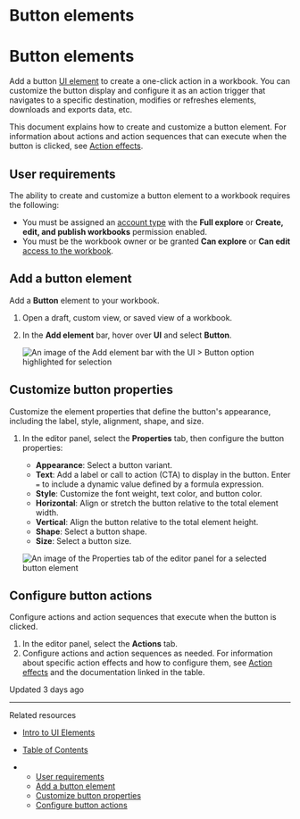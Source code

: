 # Button elements

# Button elements

Add a button [UI element](/docs/intro-to-ui-elements) to create a one-click action in a workbook. You can customize the button display and configure it as an action trigger that navigates to a specific destination, modifies or refreshes elements, downloads and exports data, etc.

This document explains how to create and customize a button element. For information about actions and action sequences that can execute when the button is clicked, see [Action effects](/docs/intro-to-actions#action-effects).

## User requirements

The ability to create and customize a button element to a workbook requires the following:

* You must be assigned an [account type](/docs/user-account-types) with the **Full explore** or **Create, edit, and publish workbooks** permission enabled.
* You must be the workbook owner or be granted **Can explore** or **Can edit** [access to the workbook](/docs/folder-and-document-permissions).

## Add a button element

Add a **Button** element to your workbook.

1. Open a draft, custom view, or saved view of a workbook.
2. In the **Add element** bar, hover over **UI** and select **Button**.

   ![An image of the Add element bar with the UI > Button option highlighted for selection](https://files.readme.io/4dbd31399072708b3936c8dce542780722c4b63a35a4045643fa15bb4be15d7f-image.png)

## Customize button properties

Customize the element properties that define the button's appearance, including the label, style, alignment, shape, and size.

1. In the editor panel, select the **Properties** tab, then configure the button properties:

   * **Appearance**: Select a button variant.
   * **Text**: Add a label or call to action (CTA) to display in the button. Enter `=` to include a dynamic value defined by a formula expression.
   * **Style**: Customize the font weight, text color, and button color.
   * **Horizontal**: Align or stretch the button relative to the total element width.
   * **Vertical**: Align the button relative to the total element height.
   * **Shape**: Select a button shape.
   * **Size**: Select a button size.

   ![An image of the Properties tab of the editor panel for a selected button element](https://files.readme.io/e6b6c23e1110c51b912205550337e9080e240383ec6ae951b03e2c23ff696c41-image.png)

## Configure button actions

Configure actions and action sequences that execute when the button is clicked.

1. In the editor panel, select the **Actions** tab.
2. Configure actions and action sequences as needed. For information about specific action effects and how to configure them, see [Action effects](/docs/intro-to-actions#action-effects) and the documentation linked in the table.

Updated 3 days ago

---

Related resources

* [Intro to UI Elements](/docs/intro-to-ui-elements)

* [Table of Contents](#)
* + [User requirements](#user-requirements)
  + [Add a button element](#add-a-button-element)
  + [Customize button properties](#customize-button-properties)
  + [Configure button actions](#configure-button-actions)